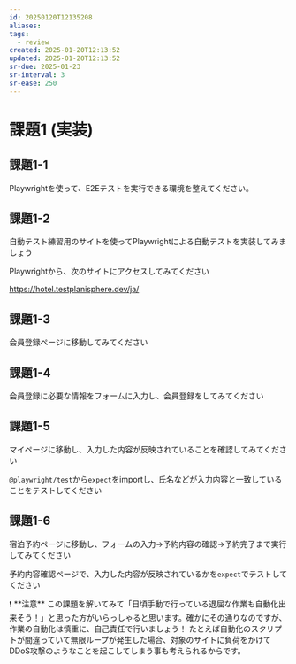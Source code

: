 ```yaml
---
id: 20250120T12135208
aliases: 
tags:
  - review
created: 2025-01-20T12:13:52
updated: 2025-01-20T12:13:52
sr-due: 2025-01-23
sr-interval: 3
sr-ease: 250
---
```


# 課題1 (実装)

## 課題1-1

Playwrightを使って、E2Eテストを実行できる環境を整えてください。

## 課題1-2

自動テスト練習用のサイトを使ってPlaywrightによる自動テストを実装してみましょう

Playwrightから、次のサイトにアクセスしてみてください

https://hotel.testplanisphere.dev/ja/

## 課題1-3

会員登録ページに移動してみてください

## 課題1-4

会員登録に必要な情報をフォームに入力し、会員登録をしてみてください

## 課題1-5

マイページに移動し、入力した内容が反映されていることを確認してみてください

`@playwright/test`から`expect`をimportし、氏名などが入力内容と一致していることをテストしてください

## 課題1-6

宿泊予約ページに移動し、フォームの入力→予約内容の確認→予約完了まで実行してみてください

予約内容確認ページで、入力した内容が反映されているかを`expect`でテストしてください

<aside>
❗ **注意**
この課題を解いてみて「日頃手動で行っている退屈な作業も自動化出来そう！」と思った方がいらっしゃると思います。確かにその通りなのですが、作業の自動化は慎重に、自己責任で行いましょう！
たとえば自動化のスクリプトが間違っていて無限ループが発生した場合、対象のサイトに負荷をかけてDDoS攻撃のようなことを起こしてしまう事も考えられるからです。

</aside>

